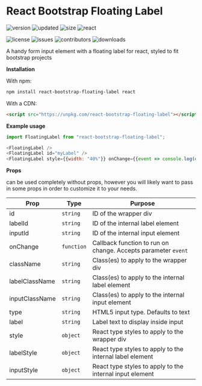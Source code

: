 # React Bootstrap Floating Label

![version](https://img.shields.io/npm/v/react-bootstrap-floating-label?style=for-the-badge)
![updated](https://img.shields.io/github/last-commit/brennanwilkes/react-bootstrap-floating-label?style=for-the-badge)
![size](https://img.shields.io/bundlephobia/minzip/react-bootstrap-floating-label?style=for-the-badge)
![react](https://img.shields.io/github/package-json/dependency-version/brennanwilkes/react-bootstrap-floating-label/dev/react?color=black&style=for-the-badge)

![license](https://img.shields.io/github/license/brennanwilkes/react-bootstrap-floating-label?style=for-the-badge)
![issues](https://img.shields.io/github/issues/brennanwilkes/react-bootstrap-floating-label?style=for-the-badge)
![contributors](https://img.shields.io/github/contributors-anon/brennanwilkes/react-bootstrap-floating-label?style=for-the-badge)
![downloads](https://img.shields.io/npm/dt/react-bootstrap-floating-label?style=for-the-badge)

A handy form input element with a floating label for react, styled to fit bootstrap projects

**Installation**

With npm:
```sh
npm install react-bootstrap-floating-label react
```

With a CDN:
```html
<script src="https://unpkg.com/react-bootstrap-floating-label"></script>
```

**Example usage**
```js
import FloatingLabel from "react-bootstrap-floating-label";

<FloatingLabel />
<FloatingLabel id="myLabel" />
<FloatingLabel style={{width: "40%"}} onChange={{event => console.log(event.target.value) }} />
```

**Props**

<FloatingLabel /> can be used completely without props, however you will likely want to pass in some props in order to customize it to your needs.

| Prop           | Type       | Purpose                                                       |
| -------------- | ---------- | ------------------------------------------------------------- |
| id             | `string`   | ID of the wrapper div                                         |
| labelId        | `string`   | ID of the internal label element                              |
| inputId        | `string`   | ID of the internal input element                              |
| onChange       | `function` | Callback function to run on change. Accepts parameter `event` |
| className      | `string`   | Class(es) to apply to the wrapper div                         |
| labelClassName | `string`   | Class(es) to apply to the internal label element              |
| inputClassName | `string`   | Class(es) to apply to the internal input element              |
| type           | `string`   | HTML5 input type. Defaults to text                            |
| label          | `string`   | Label text to display inside input                            |
| style          | `object`   | React type styles to apply to the wrapper div                 |
| labelStyle     | `object`   | React type styles to apply to the internal label element      |
| inputStyle     | `object`   | React type styles to apply to the internal input element      |
